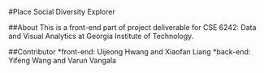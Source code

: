 #Place Social Diversity Explorer

##About
This is a front-end part of project deliverable for CSE 6242: Data and Visual Analytics at Georgia Institute of Technology. 

##Contributor
*front-end: Uijeong Hwang and Xiaofan Liang
*back-end: Yifeng Wang and Varun Vangala
